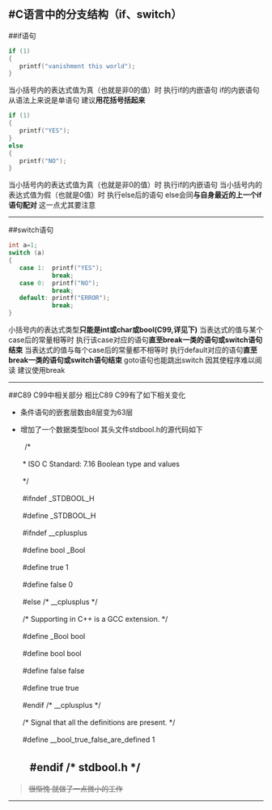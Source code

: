 #C语言中的分支结构（if、switch）
---
##if语句
``` C
if (1)
{
   printf("vanishment this world");
}
```
当小括号内的表达式值为真（也就是非0的值）时 执行if的内嵌语句
if的内嵌语句从语法上来说是单语句 建议**用花括号括起来**
``` C
if (1)
{
   printf("YES");
}
else
{
   printf("NO");   
}
```
当小括号内的表达式值为真（也就是非0的值）时 执行if的内嵌语句
当小括号内的表达式值为假（也就是0值）时 执行else后的语句
else会同**与自身最近的上一个if语句配对** 这一点尤其要注意

---
##switch语句
``` C
int a=1;
switch (a)
{
   case 1:  printf("YES");
            break;
   case 0:  printf("NO"); 
            break;
   default: printf("ERROR");   
            break;
}
```
小括号内的表达式类型**只能是int或char或bool(C99,详见下)**
当表达式的值与某个case后的常量相等时 
执行该case对应的语句**直至break一类的语句或switch语句结束**
当表达式的值与每个case后的常量都不相等时
执行default对应的语句**直至break一类的语句或switch语句结束**
goto语句也能跳出switch 因其使程序难以阅读 建议使用break

---
##C89 C99中相关部分
相比C89 C99有了如下相关变化

- 条件语句的嵌套层数由8层变为63层

- 增加了一个数据类型bool 
其头文件stdbool.h的源代码如下

 　 　/*

　　* ISO C Standard: 7.16 Boolean type and values

　　*/

　　#ifndef _STDBOOL_H

　　#define _STDBOOL_H

　　#ifndef __cplusplus

　　#define bool _Bool

　　#define true 1

　　#define false 0

　　#else /* __cplusplus */

　　/* Supporting in C++ is a GCC extension. */

　　#define _Bool bool

　　#define bool bool

　　#define false false

　　#define true true

　　#endif /* __cplusplus */

　　/* Signal that all the definitions are present. */

　　#define __bool_true_false_are_defined 1

　　#endif /* stdbool.h */
　　
---
> ~~很惭愧 就做了一点微小的工作~~ 

---






